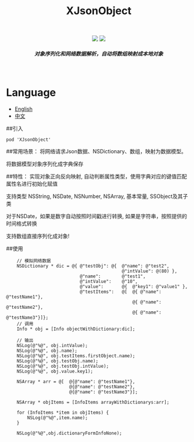<h1 align="center">XJsonObject</h1>
<br>
	<p align="center">
		<img src="https://img.shields.io/badge/version-v0.0.1-blue.svg" />
		<img src="https://img.shields.io/badge/language-OC-red.svg" />
	</p>
	<h5 align="center">对象序列化和网络数据解析，自动将数组映射成本地对象</h5>
</br>

# Language
* [English](README.md)
* [中文](doc/README_zh.md)

##引入
```
pod 'XJsonObject'
```
##常用场景：
将网络请求Json数据、NSDictionary、数组，映射为数据模型。

将数据模型对象序列化成字典保存

##特性：
实现对象正向反向映射, 自动判断属性类型，使用字典对应的键值匹配属性名进行初始化赋值

支持类型 NSString, NSDate, NSNumber, NSArray, 基本常量, SSObject及其子类

对于NSDate，如果是数字自动按照时间戳进行转换, 如果是字符串，按照提供的时间格式转换

支持数组直接序列化成对象!

##使用
```
    // 模拟网络数据
    NSDictionary * dic = @{ @"testObj": @{  @"name": @"test2",
                                            @"intValue": @(80) },
                            @"name":        @"test1",
                            @"intValue":    @"10",
                            @"value":       @{  @"key1": @"value1" },
                            @"testItems":   @[  @{ @"name": @"testName1"},
                                                @{ @"name": @"testName2"},
                                                @{ @"name": @"testName3"}]};
    // 调用
    Info * obj = [Info objectWithDictionary:dic];

    // 输出
    NSLog(@"%@", obj.intValue);
    NSLog(@"%@", obj.name);
    NSLog(@"%@", obj.testItems.firstObject.name);
    NSLog(@"%@", obj.testObj.name);
    NSLog(@"%@", obj.testObj.intValue);
    NSLog(@"%@", obj.value.key1);
```

```
    NSArray * arr = @[  @{@"name": @"testName1"},
                        @{@"name": @"testName2"},
                        @{@"name": @"testName3"}];
    
    NSArray * objItems = [InfoItems arrayWithDictionarys:arr];

    for (InfoItems *item in objItems) {
        NSLog(@"%@",item.name);
    }
    
    NSLog(@"%@",obj.dictionaryFormInfoNone);

```
